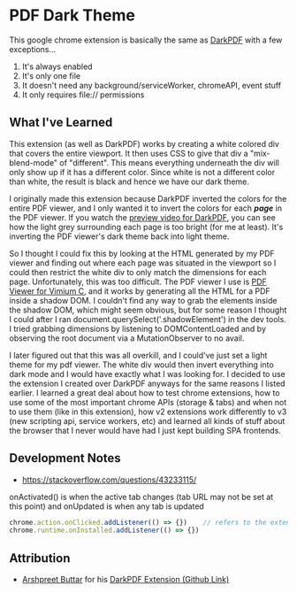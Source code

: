 # PDF Dark Theme

This google chrome extension is basically the same as [DarkPDF](https://chrome.google.com/webstore/detail/darkpdf/cfemcmeknmapecneeeaajnbhhgfgkfhp?hl=en) with a few exceptions...

1. It's always enabled 
2. It's only one file
3. It doesn't need any background/serviceWorker, chromeAPI, event stuff
4. It only requires file:// permissions 

## What I've Learned

This extension (as well as DarkPDF) works by creating a white colored div that covers the entire viewport. It then uses CSS to give that div a "mix-blend-mode" of "different". This means everything underneath the div will only show up if it has a different color. Since white is not a different color than white, the result is black and hence we have our dark theme.

I originally made this extension because DarkPDF inverted the colors for the entire PDF viewer, and I only wanted it to invert the colors for each ***page*** in the PDF viewer. If you watch the [preview video for DarkPDF](https://www.youtube.com/watch?v=Z7oZTJ41cxg), you can see how the light grey surrounding each page is too bright (for me at least). It's inverting the PDF viewer's dark theme back into light theme.

So I thought I could fix this by looking at the HTML generated by my PDF viewer and finding out where each page was situated in the viewport so I could then restrict the white div to only match the dimensions for each page. Unfortunately, this was too difficult. The PDF viewer I use is [PDF Viewer for Vimium C](https://chrome.google.com/webstore/detail/pdf-viewer-for-vimium-c/nacjakoppgmdcpemlfnfegmlhipddanj?hl=en), and it works by generating all the HTML for a PDF inside a shadow DOM. I couldn't find any way to grab the elements inside the shadow DOM, which might seem obvious, but for some reason I thought I could after I ran document.querySelect('.shadowElement') in the dev tools. I tried grabbing dimensions by listening to DOMContentLoaded and by observing the root document via a MutationObserver to no avail.

I later figured out that this was all overkill, and I could've just set a light theme for my pdf viewer. The white div would then invert everything into dark mode and I would have exactly what I was looking for. I decided to use the extension I created over DarkPDF anyways for the same reasons I listed earlier. I learned a great deal about how to test chrome extensions, how to use some of the most important chrome APIs (storage & tabs) and when not to use them (like in this extension), how v2 extensions work differently to v3 (new scripting api, service workers, etc) and learned all kinds of stuff about the browser that I never would have had I just kept building SPA frontends. 

## Development Notes

- https://stackoverflow.com/questions/43233115/

onActivated() is when the active tab changes (tab URL may not be set at this point) and onUpdated is when any tab is updated

```js
chrome.action.onClicked.addListener(() => {})    // refers to the extension being clicked in the toolbar
chrome.runtime.onInstalled.addListener(() => {}) 
```

## Attribution

- [Arshpreet Buttar](https://github.com/ArshSB) for his [DarkPDF Extension (Github Link)](https://github.com/ArshSB/DarkPDF)
